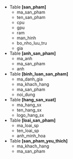 * Table **[san_pham]**
  - ma_san_pham
  - ten_san_pham
  - cpu
  - gpu
  - ram
  - man_hinh
  - bo_nho_luu_tru
  - gia
* Table **[anh_san_pham]**
  - ma_anh
  - ma_san_pham
  - anh
* Table **[binh_luan_san_pham]**
  - ma_danh_gia
  - ma_khach_hang
  - ma_san_pham
  - noi_dung
* Table **[hang_san_xuat]**
  - ma_hang_sx
  - ten_hang_sx
  - logo_hang_sx
* Table **[loai_san_pham]**
  - ma_loai_sp
  - ten_loai_sp
  - anh_minh_hoa
* Table **[san_pham_yeu_thich]**
  - ma_khach_hang
  - ma_san_pham
 
